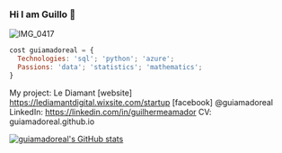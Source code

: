 ### Hi I am Guillo 👋

![IMG_0417](https://user-images.githubusercontent.com/96705374/147861433-7259fa33-132a-452b-b4ba-2c87bb43be5d.JPG)

```js
cost guiamadoreal = { 
  Technologies: 'sql'; 'python'; 'azure';
  Passions: 'data'; 'statistics'; 'mathematics';
}
````

  My project: Le Diamant
  [website] https://lediamantdigital.wixsite.com/startup
  [facebook] @guiamadoreal
  LinkedIn: https://linkedin.com/in/guilhermeamador
  CV: guiamadoreal.github.io
   
[![guiamadoreal's GitHub stats](https://github-readme-stats.vercel.app/api?username=guiamadoreal)](https://github.com/anuraghazra/github-readme-stats)
<!---
